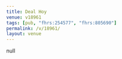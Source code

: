 ```yaml
---
title: Deal Hoy
venue: v18961
tags: [pub, "fhrs:254577", "fhrs:805690"]
permalink: /v/18961/
layout: venue
---
```

null